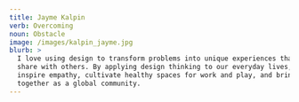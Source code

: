 ```yaml
---
title: Jayme Kalpin
verb: Overcoming
noun: Obstacle
image: /images/kalpin_jayme.jpg
blurb: >
  I love using design to transform problems into unique experiences that I can
  share with others. By applying design thinking to our everyday lives, we can
  inspire empathy, cultivate healthy spaces for work and play, and bring people
  together as a global community.
---
```


